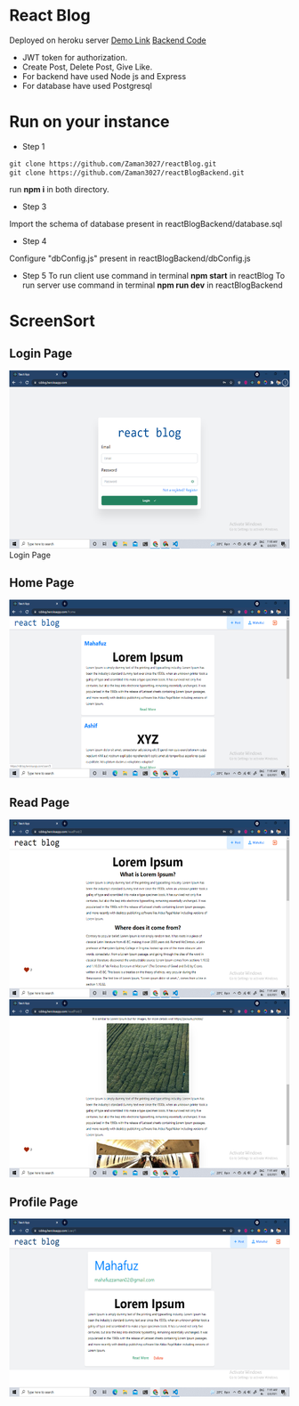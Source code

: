 # React Blog
Deployed on heroku server [Demo Link](https://rzblog.herokuapp.com/)
[Backend Code](https://github.com/Zaman3027/reactBlogBackend)

* JWT token for authorization.
* Create Post, Delete Post, Give Like.
* For backend have used Node js and Express
* For database have used Postgresql

# Run on your instance

* Step 1

```
git clone https://github.com/Zaman3027/reactBlog.git 
git clone https://github.com/Zaman3027/reactBlogBackend.git

```

run **npm i** in both directory.

* Step 3

Import the schema of database present in reactBlogBackend/database.sql

* Step 4

Configure "dbConfig.js" present in reactBlogBackend/dbConfig.js

* Step 5
To run client use command in terminal **npm start** in reactBlog
To run server use command in terminal **npm run dev** in reactBlogBackend



# ScreenSort
## Login Page
<img src="./Images/login.png" alt="Loading " height="320">
Login Page

## Home Page
<img src="./Images/Home.png" alt="Loading " height="320">

## Read Page
<img src="./Images/readPost.png" alt="Loading " height="320">
<img src="./Images/readPost2.png" alt="Loading " height="320">

## Profile Page
<img src="./Images/Profile.png" alt="Loading " height="320">